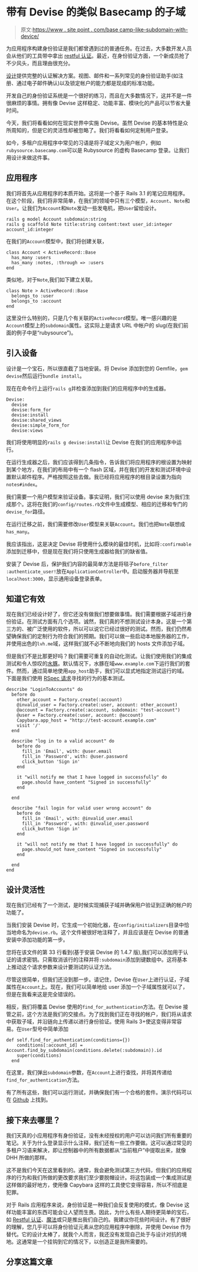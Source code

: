 # 带有 Devise 的类似 Basecamp 的子域

> 原文:[https://www . site point . com/base camp-like-subdomain-with-device/](https://www.sitepoint.com/basecamp-like-subdomains-with-devise/)

为应用程序构建身份验证是我们都曾遇到过的普通任务。在过去，大多数开发人员会从他们的工具带中拿出 [restful 认证](https://github.com/technoweenie/restful-authentication)。最近，在身份验证方面，一个新成员抢了不少风头，而且理由很充分。

[设计](https://github.com/plataformatec/devise)提供完整的认证解决方案。视图、邮件和一系列常见的身份验证助手(如注册、通过电子邮件确认)以及锁定帐户的能力都是现成的标准功能。

开发自己的身份验证系统是一个很好的练习，而且在大多数情况下，这并不是一件很麻烦的事情。拥有像 Devise 这样稳定、功能丰富、模块化的产品可以节省大量时间。

今天，我们将看看如何在现实世界中实施 Devise。虽然 Devise 的基本特性是众所周知的，但是它的灵活性却被忽略了。我们将看看如何定制用户登录。

如今，多租户应用程序中常见的习语是将子域定义为用户帐户，例如`rubysource.basecamp.com`可以是 Rubysource 的虚构 Basecamp 登录。让我们用设计来做这件事。

## 应用程序

我们将首先从应用程序的本质开始。这将是一个基于 Rails 3.1 的笔记应用程序。在这个阶段，我们将非常简单，在我们的领域中只有三个模型，`Account`、`Note`和`User`。让我们为`Account`和`Note`发动一些发电机，把`User`留给设计。

```
rails g model Account subdomain:string
rails g scaffold Note title:string content:text user_id:integer account_id:integer
```

在我们的`Account`模型中，我们将创建关联，

```
class Account < ActiveRecord::Base
  has_many :users
  has_many :notes, :through => :users
end
```

类似地，对于`Note`,我们如下建立关联。

```
class Note > ActiveRecord::Base
  belongs_to :user
  belongs_to :account
end
```

这里没什么特别的，只是几个有关联的`ActiveRecord`模型。唯一感兴趣的是`Account`模型上的`subdomain`属性。这实际上是请求 URL 中帐户的 slug(在我们前面的例子中是“rubysource”)。

## 引入设备

设计是一个宝石，所以很直截了当地安装。将 Devise 添加到您的 Gemfile，`gem devise`然后运行`bundle install`。

现在在命令行上运行`rails g`并检查添加到我们的应用程序中的生成器。

```
Devise:
  devise
  devise:form_for
  devise:install
  devise:shared_views
  devise:simple_form_for
  devise:views
```

我们将使用明显的`rails g devise:install`让 Devise 在我们的应用程序中运行。

在运行生成器之后，我们应该得到几条指令，告诉我们将应用程序的根设置为映射到某个地方，在我们的布局中有一个 flash 区域，并在我们的开发和测试环境中设置默认邮件程序。严格按照这些去做。我已经将应用程序的根目录设置为指向`notes#index`。

我们需要一个用户模型来验证设备。事实证明，我们可以使用 devise 来为我们生成那个。这将在我们的`config/routes.rb`文件中生成模型、相应的迁移和专门的`devise_for`路径。

在运行迁移之前，我们需要修改`User`模型来关联`Account`。我们也把`Note`联想成`has_many`。

我应该指出，这是决定 Devise 将使用什么模块的最佳时机，比如将`:confirmable`添加到迁移中，但是现在我们将只使用生成器给我们的缺省值。

安装了 Devise 后，保护我们内容的最简单方法是将毯子`before_filter :authenticate_user!`放在`ApplicationController`中。启动服务器并导航至`localhost:3000`，显示通用设备登录表单。

## 知道它有效

现在我们已经设计好了，但它还没有做我们想要做事情。我们需要根据子域进行身份验证。在测试方面有几个选项。诚然，我们真的不想测试设计本身。这是一个第三方的、被广泛使用的软件，所以可以说它已经过很好的测试。然而，我们仍然希望确保我们的定制行为符合我们的预期。我们可以做一些启动本地服务器的工作，并使用出色的`lvh.me`域，这样我们就不必不断地向我们的 hosts 文件添加子域。

但是我们不是比那更好吗？我们需要可重复的自动化测试。让我们使用我们的集成测试和令人惊叹的[水豚](https://github.com/jnicklas/capybara)。默认情况下，水豚在域`www.example.com`下运行我们的套件。然而，通过简单地使用`app_host`助手，我们可以显式地指定测试运行的域。下面是我们使用 [RSpec 请求](https://www.relishapp.com/rspec/rspec-rails/docs/request-specs/request-spec)寻找的行为的基本测试。

```
describe "LoginToAccounts" do
  before do
    other_account = Factory.create(:account)
    @invalid_user = Factory.create(:user, account: other_account)
    @account = Factory.create(:account, subdomain: "test-account")
    @user = Factory.create(:user, account: @account)
    Capybara.app_host = "http://test-account.example.com"
    visit '/'
  end

  describe "log in to a valid account" do
    before do
      fill_in 'Email', with: @user.email
      fill_in 'Password', with: @user.password
      click_button 'Sign in'
    end

    it "will notify me that I have logged in successfully" do
      page.should have_content "Signed in successfully"
    end

  end

  describe "fail login for valid user wrong account" do
    before do
      fill_in 'Email', with: @invalid_user.email
      fill_in 'Password', with: @invalid_user.password
      click_button 'Sign in'
    end

    it "will not notify me that I have logged in successfully" do
      page.should_not have_content "Signed in successfully"
    end

  end
end
```

## 设计灵活性

现在我们已经有了一个测试，是时候实现捕获子域并确保用户验证到正确的帐户的功能了。

当我们安装 Devise 时，它生成一个初始化器，在`config/initializers`目录中恰当地命名为`devise.rb`。这个文件被很好地注释了，并且应该是在 Devise 的普通安装中添加功能的第一步。

您将在该文件的第 33 行看到(基于安装 Devise 的 1.4.7 版),我们可以添加用于认证的请求密钥。只需取消该行的注释并将`:subdomain`添加到键数组中。这将基本上推动这个请求参数来设计要测试的认证方法。

尽管这很简单，但我们还没到那一步。请记住，Devise 在`User`上进行认证，子域属性在`Account`上。现在，我们可以简单地给 user 添加一个子域属性就可以了，但是在我看来这是完全错误的。

相反，我们将覆盖 Devise 使用的`find_for_authentication`方法。在 Devise 接管之前，这个方法是我们的交接点。为了找到我们正在寻找的帐户，我们将从请求中获取子域，并沿链向上传递以进行身份验证。使用 Rails 3+使这变得非常容易。在`User`型号中简单添加

```
def self.find_for_authentication(conditions={})
    conditions[:account_id] = Account.find_by_subdomain(conditions.delete(:subdomain)).id
    super(conditions)
  end
```

在这里，我们弹出`subdomain`参数，在`Account`上进行查找，并将其传递给`find_for_authentication`方法。

有了所有这些，我们可以运行测试，并确保我们有一个合格的套件。演示代码可以在 [Github](https://github.com/bangline/Devise-Demo) 上找到。

## 接下来去哪里？

我们天真的小应用程序有身份验证，没有未经授权的用户可以访问我们所有重要的笔记。关于为什么登录显示什么注释，我们还有一些工作要做。这可以通过常见的多租户习语来解决，即让控制器中的所有数据都从“当前租户”中提取出来，就像 DHH 所做的那样。

这不是我们今天在这里看到的。通常，我会避免测试第三方代码，但我们的应用程序的行为和我们所做的更改要求我们至少要脱帽设计。将这包装成一个集成测试是这样做的最好地方，使用像 Capybara 这样的工具使它变得容易，所以不彻底是犯罪。

对于 Rails 应用程序来说，身份验证是一种我们会反复使用的模式，像 Devise 这样功能丰富的东西可能会让人望而生畏。因此，为什么有些人期待更简单的宝石，如 [Restful 认证](https://github.com/technoweenie/restful-authentication)、[魔法](https://github.com/NoamB/sorcery)或只是推出我们自己的。我建议你花些时间设计。有了很好的理解，您几乎可以将身份验证元素从您的应用程序中删除，并使用 Devise 作为替代。它的设计太棒了，就我个人而言，我还没有发现自己处于与设计对抗的境地。这通常是一个挂钩到它的情况下，以创造正是我所需要的。

## 分享这篇文章